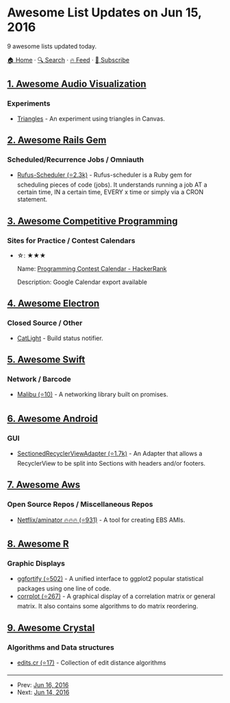 # Awesome List Updates on Jun 15, 2016

9 awesome lists updated today.

[🏠 Home](/README.md) · [🔍 Search](https://test.trackawesomelist.com/search/) · [🔥 Feed](https://test.trackawesomelist.com/rss.xml) · [📮 Subscribe](https://trackawesomelist.us17.list-manage.com/subscribe?u=d2f0117aa829c83a63ec63c2f&id=36a103854c)



## [1. Awesome Audio Visualization](/content/willianjusten/awesome-audio-visualization/README.md)

### Experiments

*   [Triangles](https://willianjusten.com.br/audio-experiments/triangles/) - An experiment using triangles in Canvas.

## [2. Awesome Rails Gem](/content/hothero/awesome-rails-gem/README.md)

### Scheduled/Recurrence Jobs / Omniauth

*   [Rufus-Scheduler (⭐2.3k)](https://github.com/jmettraux/rufus-scheduler) - Rufus-scheduler is a Ruby gem for scheduling pieces of code (jobs). It understands running a job AT a certain time, IN a certain time, EVERY x time or simply via a CRON statement.

## [3. Awesome Competitive Programming](/content/lnishan/awesome-competitive-programming/README.md)

### Sites for Practice / Contest Calendars

- ☆: ★★★

  Name: [Programming Contest Calendar - HackerRank](https://www.hackerrank.com/calendar)

  Description: Google Calendar export available



## [4. Awesome Electron](/content/sindresorhus/awesome-electron/README.md)

### Closed Source / Other

*   [CatLight](https://catlight.io) - Build status notifier.

## [5. Awesome Swift](/content/matteocrippa/awesome-swift/README.md)

### Network / Barcode

*   [Malibu (⭐10)](https://github.com/hyperoslo/Malibu) - A networking library built on promises.

## [6. Awesome Android](/content/JStumpp/awesome-android/README.md)

### GUI

*   [SectionedRecyclerViewAdapter (⭐1.7k)](https://github.com/luizgrp/SectionedRecyclerViewAdapter) - An Adapter that allows a RecyclerView to be split into Sections with headers and/or footers.

## [7. Awesome Aws](/content/donnemartin/awesome-aws/README.md)

### Open Source Repos / Miscellaneous Repos

*   [Netflix/aminator :fire::fire::fire: (⭐931)](https://github.com/Netflix/aminator) - A tool for creating EBS AMIs.

## [8. Awesome R](/content/qinwf/awesome-R/README.md)

### Graphic Displays

*   [ggfortify (⭐502)](https://github.com/sinhrks/ggfortify) - A unified interface to ggplot2 popular statistical packages using one line of code.
*   [corrplot (⭐267)](https://github.com/taiyun/corrplot) - A graphical display of a correlation matrix or general matrix. It also contains some algorithms to do matrix reordering.

## [9. Awesome Crystal](/content/veelenga/awesome-crystal/README.md)

### Algorithms and Data structures

*   [edits.cr (⭐17)](https://github.com/tcrouch/edits.cr) - Collection of edit distance algorithms

---

- Prev: [Jun 16, 2016](/content/2016/06/16/README.md)
- Next: [Jun 14, 2016](/content/2016/06/14/README.md)